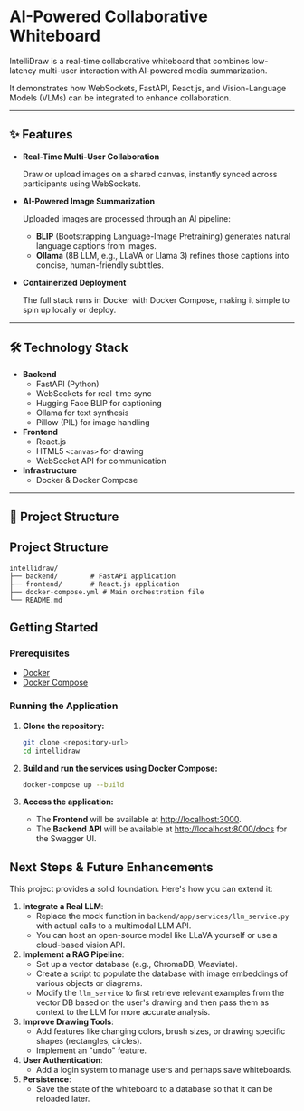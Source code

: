 
# AI-Powered Collaborative Whiteboard

IntelliDraw is a real-time collaborative whiteboard that combines low-latency multi-user interaction with AI-powered media summarization.

It demonstrates how WebSockets, FastAPI, React.js, and Vision-Language Models (VLMs) can be integrated to enhance collaboration.

---

## ✨ Features

-   **Real-Time Multi-User Collaboration**
    
    Draw or upload images on a shared canvas, instantly synced across participants using WebSockets.
    
-   **AI-Powered Image Summarization**
    
    Uploaded images are processed through an AI pipeline:
    -   **BLIP** (Bootstrapping Language-Image Pretraining) generates natural language captions from images.
    -   **Ollama** (8B LLM, e.g., LLaVA or Llama 3) refines those captions into concise, human-friendly subtitles.
-   **Containerized Deployment**
    
    The full stack runs in Docker with Docker Compose, making it simple to spin up locally or deploy.
    

---

## 🛠 Technology Stack

-   **Backend**
    -   FastAPI (Python)
    -   WebSockets for real-time sync
    -   Hugging Face BLIP for captioning
    -   Ollama for text synthesis
    -   Pillow (PIL) for image handling
-   **Frontend**
    -   React.js
    -   HTML5 `<canvas>` for drawing
    -   WebSocket API for communication
-   **Infrastructure**
    -   Docker & Docker Compose

---

## 📂 Project Structure

## Project Structure

```
intellidraw/
├── backend/        # FastAPI application
├── frontend/       # React.js application
├── docker-compose.yml # Main orchestration file
└── README.md
```

## Getting Started

### Prerequisites

- [Docker](https://www.docker.com/get-started)
- [Docker Compose](https://docs.docker.com/compose/install/)

### Running the Application

1.  **Clone the repository:**
    ```sh
    git clone <repository-url>
    cd intellidraw
    ```

2.  **Build and run the services using Docker Compose:**
    ```sh
    docker-compose up --build
    ```

3.  **Access the application:**
    -   The **Frontend** will be available at [http://localhost:3000](http://localhost:3000).
    -   The **Backend API** will be available at [http://localhost:8000/docs](http://localhost:8000/docs) for the Swagger UI.

## Next Steps & Future Enhancements

This project provides a solid foundation. Here's how you can extend it:

1.  **Integrate a Real LLM**:
    -   Replace the mock function in `backend/app/services/llm_service.py` with actual calls to a multimodal LLM API.
    -   You can host an open-source model like LLaVA yourself or use a cloud-based vision API.
2.  **Implement a RAG Pipeline**:
    -   Set up a vector database (e.g., ChromaDB, Weaviate).
    -   Create a script to populate the database with image embeddings of various objects or diagrams.
    -   Modify the `llm_service` to first retrieve relevant examples from the vector DB based on the user's drawing and then pass them as context to the LLM for more accurate analysis.
3.  **Improve Drawing Tools**:
    -   Add features like changing colors, brush sizes, or drawing specific shapes (rectangles, circles).
    -   Implement an "undo" feature.
4.  **User Authentication**:
    -   Add a login system to manage users and perhaps save whiteboards.
5.  **Persistence**:
    -   Save the state of the whiteboard to a database so that it can be reloaded later.
